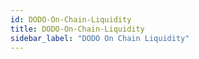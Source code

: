 ```yaml
---
id: DODO-On-Chain-Liquidity
title: DODO-On-Chain-Liquidity
sidebar_label: "DODO On Chain Liquidity"
---
```

